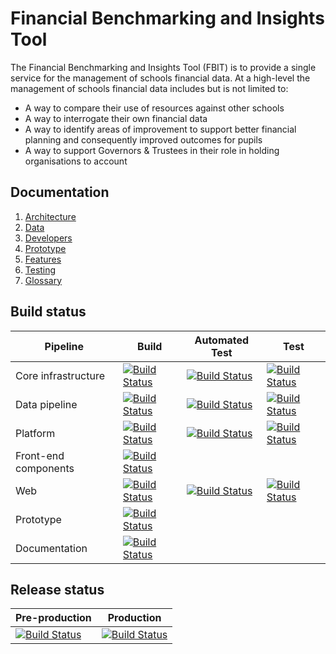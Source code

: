 # Financial Benchmarking and Insights Tool

The Financial Benchmarking and Insights Tool (FBIT) is to provide a single service for the management of schools financial data. At a high-level the management of schools financial data includes but is not limited to:

- A way to compare their use of resources against other schools
- A way to interrogate their own financial data
- A way to identify areas of improvement to support better financial planning and consequently improved outcomes for pupils
- A way to support Governors & Trustees in their role in holding organisations to account

## Documentation

1. [Architecture](./documentation/architecture)
2. [Data](./documentation/data)
3. [Developers](./documentation/developers)
4. [Prototype](./documentation/prototype)
5. [Features](./documentation/features)
6. [Testing](./documentation/testing)
7. [Glossary](./documentation/glossary.md)

## Build status

| Pipeline             | Build                                                                                                                                                                                                                                                                                                  | Automated Test                                                                                                                                                                                                                                                                                        | Test                                                                                                                                                                                                                                                                                      |
|----------------------|--------------------------------------------------------------------------------------------------------------------------------------------------------------------------------------------------------------------------------------------------------------------------------------------------------|-------------------------------------------------------------------------------------------------------------------------------------------------------------------------------------------------------------------------------------------------------------------------------------------------------|-------------------------------------------------------------------------------------------------------------------------------------------------------------------------------------------------------------------------------------------------------------------------------------------|
| Core infrastructure  | [![Build Status](https://dfe-ssp.visualstudio.com/s198-DfE-Benchmarking-service/_apis/build/status%2FDevelopment%2FCore%20infrastructure?branchName=main&stageName=Build%20artifacts)](https://dfe-ssp.visualstudio.com/s198-DfE-Benchmarking-service/_build/latest?definitionId=2862&branchName=main) | [![Build Status](https://dfe-ssp.visualstudio.com/s198-DfE-Benchmarking-service/_apis/build/status%2FDevelopment%2FCore%20infrastructure?branchName=main&stageName=Automated%20test)](https://dfe-ssp.visualstudio.com/s198-DfE-Benchmarking-service/_build/latest?definitionId=2862&branchName=main) | [![Build Status](https://dfe-ssp.visualstudio.com/s198-DfE-Benchmarking-service/_apis/build/status%2FDevelopment%2FCore%20infrastructure?branchName=main&stageName=Test)](https://dfe-ssp.visualstudio.com/s198-DfE-Benchmarking-service/_build/latest?definitionId=2862&branchName=main) |
| Data pipeline        | [![Build Status](https://dfe-ssp.visualstudio.com/s198-DfE-Benchmarking-service/_apis/build/status%2FDevelopment%2FPlatform?branchName=main&stageName=Build%20artifacts)](https://dfe-ssp.visualstudio.com/s198-DfE-Benchmarking-service/_build/latest?definitionId=2879&branchName=main)              | [![Build Status](https://dfe-ssp.visualstudio.com/s198-DfE-Benchmarking-service/_apis/build/status%2FDevelopment%2FData%20pipeline?branchName=main&stageName=Automated%20test)](https://dfe-ssp.visualstudio.com/s198-DfE-Benchmarking-service/_build/latest?definitionId=2879&branchName=main)       | [![Build Status](https://dfe-ssp.visualstudio.com/s198-DfE-Benchmarking-service/_apis/build/status%2FDevelopment%2FData%20pipeline?branchName=main&stageName=Test)](https://dfe-ssp.visualstudio.com/s198-DfE-Benchmarking-service/_build/latest?definitionId=2879&branchName=main)       |
| Platform             | [![Build Status](https://dfe-ssp.visualstudio.com/s198-DfE-Benchmarking-service/_apis/build/status%2FDevelopment%2FData%20pipeline?branchName=main&stageName=Build)](https://dfe-ssp.visualstudio.com/s198-DfE-Benchmarking-service/_build/latest?definitionId=2865&branchName=main)                   | [![Build Status](https://dfe-ssp.visualstudio.com/s198-DfE-Benchmarking-service/_apis/build/status%2FDevelopment%2FPlatform?branchName=main&stageName=Automated%20test)](https://dfe-ssp.visualstudio.com/s198-DfE-Benchmarking-service/_build/latest?definitionId=2865&branchName=main)              | [![Build Status](https://dfe-ssp.visualstudio.com/s198-DfE-Benchmarking-service/_apis/build/status%2FDevelopment%2FPlatform?branchName=main&stageName=Test)](https://dfe-ssp.visualstudio.com/s198-DfE-Benchmarking-service/_build/latest?definitionId=2865&branchName=main)              |
| Front-end components | [![Build Status](https://dfe-ssp.visualstudio.com/s198-DfE-Benchmarking-service/_apis/build/status%2FDevelopment%2FFront-end%20components?branchName=main)](https://dfe-ssp.visualstudio.com/s198-DfE-Benchmarking-service/_build/latest?definitionId=2863&branchName=main)                            |                                                                                                                                                                                                                                                                                                       |                                                                                                                                                                                                                                                                                           |
| Web                  | [![Build Status](https://dfe-ssp.visualstudio.com/s198-DfE-Benchmarking-service/_apis/build/status%2FDevelopment%2FWeb?branchName=main&stageName=Build%20artifacts)](https://dfe-ssp.visualstudio.com/s198-DfE-Benchmarking-service/_build/latest?definitionId=2866&branchName=main)                   | [![Build Status](https://dfe-ssp.visualstudio.com/s198-DfE-Benchmarking-service/_apis/build/status%2FDevelopment%2FWeb?branchName=main&stageName=Automated%20test)](https://dfe-ssp.visualstudio.com/s198-DfE-Benchmarking-service/_build/latest?definitionId=2866&branchName=main)                   | [![Build Status](https://dfe-ssp.visualstudio.com/s198-DfE-Benchmarking-service/_apis/build/status%2FDevelopment%2FWeb?branchName=main&stageName=Test)](https://dfe-ssp.visualstudio.com/s198-DfE-Benchmarking-service/_build/latest?definitionId=2866&branchName=main)                   |
| Prototype            | [![Build Status](https://dfe-ssp.visualstudio.com/s198-DfE-Benchmarking-service/_apis/build/status%2FDevelopment%2FPrototype?branchName=main)](https://dfe-ssp.visualstudio.com/s198-DfE-Benchmarking-service/_build/latest?definitionId=2876&branchName=main)                                         |                                                                                                                                                                                                                                                                                                       |                                                                                                                                                                                                                                                                                           |
| Documentation        | [![Build Status](https://dfe-ssp.visualstudio.com/s198-DfE-Benchmarking-service/_apis/build/status%2FDevelopment%2FDocumentation?branchName=main)](https://dfe-ssp.visualstudio.com/s198-DfE-Benchmarking-service/_build/latest?definitionId=2917&branchName=main)                                     |                                                                                                                                                                                                                                                                                                       |                                                                                                                                                                                                                                                                                           |

## Release status

| Pre-production                                                                                                                                                                                                                                                                       | Production                                                                                                                                                                                                                                                                       |
|--------------------------------------------------------------------------------------------------------------------------------------------------------------------------------------------------------------------------------------------------------------------------------------|----------------------------------------------------------------------------------------------------------------------------------------------------------------------------------------------------------------------------------------------------------------------------------|
| [![Build Status](https://dfe-ssp.visualstudio.com/s198-DfE-Benchmarking-service/_apis/build/status%2FProduction%2FRelease?branchName=main&stageName=Pre-production)](https://dfe-ssp.visualstudio.com/s198-DfE-Benchmarking-service/_build/latest?definitionId=2878&branchName=main) | [![Build Status](https://dfe-ssp.visualstudio.com/s198-DfE-Benchmarking-service/_apis/build/status%2FProduction%2FRelease?branchName=main&stageName=Production)](https://dfe-ssp.visualstudio.com/s198-DfE-Benchmarking-service/_build/latest?definitionId=2878&branchName=main) |

